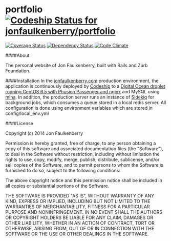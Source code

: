 portfolio [ ![Codeship Status for jonfaulkenberry/portfolio](https://www.codeship.io/projects/a2096370-823e-0131-9d4e-36899b34a261/status?branch=master)](https://www.codeship.io/projects/14819)
=========
[![Coverage Status](https://coveralls.io/repos/jonfaulkenberry/portfolio/badge.png)](https://coveralls.io/r/jonfaulkenberry/portfolio)
[![Dependency Status](https://gemnasium.com/jonfaulkenberry/portfolio.svg)](https://gemnasium.com/jonfaulkenberry/portfolio)
[![Code Climate](https://codeclimate.com/github/jonfaulkenberry/portfolio.png)](https://codeclimate.com/github/jonfaulkenberry/portfolio)

####About

The personal website of Jon Faulkenberry, built with Rails and Zurb Foundation.

####Installation
In the [jonfaulkenberry.com](http://jonfaulkenberry.com/) production environment, the application is continuously deployed by [Codeship](https://www.codeship.io/) to a [Digital Ocean droplet running CentOS 6.5 with Phusion Passenger and nginx](https://www.digitalocean.com/community/tutorials/how-to-deploy-rails-apps-using-passenger-with-nginx-on-centos-6-5) and MySQL using [mina](https://github.com/mina-deploy/mina). In addition, the production server runs an instance of [Sidekiq](https://github.com/mperham/sidekiq) for background jobs, which consumes a queue stored in a local redis server. All configuration is done using environment variables which are stored in config/local_env.yml

####License

Copyright (c) 2014 Jon Faulkenberry

Permission is hereby granted, free of charge, to any person obtaining a copy
of this software and associated documentation files (the "Software"), to deal
in the Software without restriction, including without limitation the rights
to use, copy, modify, merge, publish, distribute, sublicense, and/or sell
copies of the Software, and to permit persons to whom the Software is
furnished to do so, subject to the following conditions:

The above copyright notice and this permission notice shall be included in
all copies or substantial portions of the Software.

THE SOFTWARE IS PROVIDED "AS IS", WITHOUT WARRANTY OF ANY KIND, EXPRESS OR
IMPLIED, INCLUDING BUT NOT LIMITED TO THE WARRANTIES OF MERCHANTABILITY,
FITNESS FOR A PARTICULAR PURPOSE AND NONINFRINGEMENT. IN NO EVENT SHALL THE
AUTHORS OR COPYRIGHT HOLDERS BE LIABLE FOR ANY CLAIM, DAMAGES OR OTHER
LIABILITY, WHETHER IN AN ACTION OF CONTRACT, TORT OR OTHERWISE, ARISING FROM,
OUT OF OR IN CONNECTION WITH THE SOFTWARE OR THE USE OR OTHER DEALINGS IN
THE SOFTWARE.
